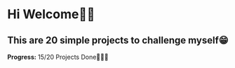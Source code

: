 # Hi Welcome👋🏼
## This are 20 simple projects to challenge myself😁


**Progress:** 15/20 Projects Done👩🏻‍💻
